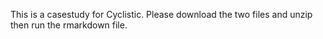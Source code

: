 This is a casestudy for Cyclistic. Please download the two files and unzip then run the rmarkdown file.
